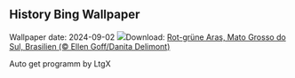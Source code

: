 ## History Bing Wallpaper
Wallpaper date: 2024-09-02
![](https://www.bing.com/th?id=OHR.BuracodasAraras_DE-DE8804802285_UHD.jpg&w=1000)Download: [Rot-grüne Aras, Mato Grosso do Sul, Brasilien (© Ellen Goff/Danita Delimont)](https://www.bing.com/th?id=OHR.BuracodasAraras_DE-DE8804802285_UHD.jpg)

Auto get programm by LtgX

